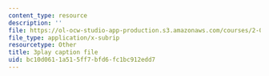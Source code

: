 ```yaml
---
content_type: resource
description: ''
file: https://ol-ocw-studio-app-production.s3.amazonaws.com/courses/2-003sc-engineering-dynamics-fall-2011/bc10d0611a515ff7bfd6fc1bc912edd7_1xJJu5p3dD0.vtt
file_type: application/x-subrip
resourcetype: Other
title: 3play caption file
uid: bc10d061-1a51-5ff7-bfd6-fc1bc912edd7
---
```

